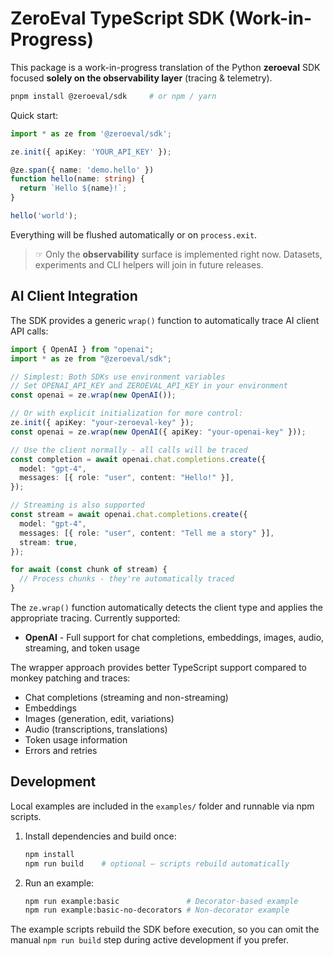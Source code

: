 # ZeroEval TypeScript SDK (Work-in-Progress)

This package is a work-in-progress translation of the Python **zeroeval** SDK focused **solely on the observability layer** (tracing & telemetry).

```bash
pnpm install @zeroeval/sdk     # or npm / yarn
```

Quick start:

```ts
import * as ze from '@zeroeval/sdk';

ze.init({ apiKey: 'YOUR_API_KEY' });

@ze.span({ name: 'demo.hello' })
function hello(name: string) {
  return `Hello ${name}!`;
}

hello('world');
```

Everything will be flushed automatically or on `process.exit`.

> ☞ Only the **observability** surface is implemented right now. Datasets, experiments and CLI helpers will join in future releases.

## AI Client Integration

The SDK provides a generic `wrap()` function to automatically trace AI client API calls:

```ts
import { OpenAI } from "openai";
import * as ze from "@zeroeval/sdk";

// Simplest: Both SDKs use environment variables
// Set OPENAI_API_KEY and ZEROEVAL_API_KEY in your environment
const openai = ze.wrap(new OpenAI());

// Or with explicit initialization for more control:
ze.init({ apiKey: "your-zeroeval-key" });
const openai = ze.wrap(new OpenAI({ apiKey: "your-openai-key" }));

// Use the client normally - all calls will be traced
const completion = await openai.chat.completions.create({
  model: "gpt-4",
  messages: [{ role: "user", content: "Hello!" }],
});

// Streaming is also supported
const stream = await openai.chat.completions.create({
  model: "gpt-4",
  messages: [{ role: "user", content: "Tell me a story" }],
  stream: true,
});

for await (const chunk of stream) {
  // Process chunks - they're automatically traced
}
```

The `ze.wrap()` function automatically detects the client type and applies the appropriate tracing. Currently supported:

- **OpenAI** - Full support for chat completions, embeddings, images, audio, streaming, and token usage

The wrapper approach provides better TypeScript support compared to monkey patching and traces:

- Chat completions (streaming and non-streaming)
- Embeddings
- Images (generation, edit, variations)
- Audio (transcriptions, translations)
- Token usage information
- Errors and retries

## Development

Local examples are included in the `examples/` folder and runnable via npm scripts.

1. Install dependencies and build once:

   ```bash
   npm install
   npm run build    # optional – scripts rebuild automatically
   ```

2. Run an example:

   ```bash
   npm run example:basic               # Decorator-based example
   npm run example:basic-no-decorators # Non-decorator example
   ```

The example scripts rebuild the SDK before execution, so you can omit the manual `npm run build` step during active development if you prefer.
